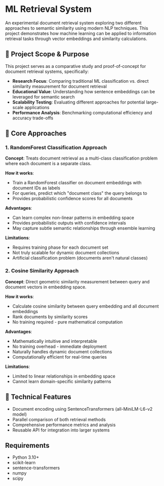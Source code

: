 # ML Retrieval System

An experimental document retrieval system exploring two different approaches to semantic similarity using modern NLP techniques. This project demonstrates how machine learning can be applied to information retrieval tasks through vector embeddings and similarity calculations.

## 🎯 Project Scope & Purpose

This project serves as a comparative study and proof-of-concept for document retrieval systems, specifically:

- **Research Focus**: Comparing traditional ML classification vs. direct similarity measurement for document retrieval
- **Educational Value**: Understanding how sentence embeddings can be leveraged for semantic search
- **Scalability Testing**: Evaluating different approaches for potential large-scale applications
- **Performance Analysis**: Benchmarking computational efficiency and accuracy trade-offs

## 🚀 Core Approaches

### 1. RandomForest Classification Approach
**Concept**: Treats document retrieval as a multi-class classification problem where each document is a separate class.

**How it works**:
- Train a RandomForest classifier on document embeddings with document IDs as labels
- For queries, predict which "document class" the query belongs to
- Provides probabilistic confidence scores for all documents

**Advantages**:
- Can learn complex non-linear patterns in embedding space
- Provides probabilistic outputs with confidence intervals
- May capture subtle semantic relationships through ensemble learning

**Limitations**:
- Requires training phase for each document set
- Not truly scalable for dynamic document collections
- Artificial classification problem (documents aren't natural classes)

### 2. Cosine Similarity Approach
**Concept**: Direct geometric similarity measurement between query and document vectors in embedding space.

**How it works**:
- Calculate cosine similarity between query embedding and all document embeddings
- Rank documents by similarity scores
- No training required - pure mathematical computation

**Advantages**:
- Mathematically intuitive and interpretable
- No training overhead - immediate deployment
- Naturally handles dynamic document collections
- Computationally efficient for real-time queries

**Limitations**:
- Limited to linear relationships in embedding space
- Cannot learn domain-specific similarity patterns

## 🔧 Technical Features

- Document encoding using SentenceTransformers (all-MiniLM-L6-v2 model)
- Parallel comparison of both retrieval methods
- Comprehensive performance metrics and analysis
- Reusable API for integration into larger systems

## Requirements

- Python 3.10+
- scikit-learn
- sentence-transformers
- numpy
- scipy
